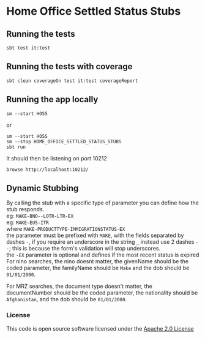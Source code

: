 # Home Office Settled Status Stubs

## Running the tests

    sbt test it:test

## Running the tests with coverage

    sbt clean coverageOn test it:test coverageReport

## Running the app locally

    sm --start HOSS

or

    sm --start HOSS
    sm --stop HOME_OFFICE_SETTLED_STATUS_STUBS
    sbt run

It should then be listening on port 10212

    browse http://localhost:10212/

## Dynamic Stubbing
By calling the stub with a specific type of parameter you can define how the stub responds. \
eg: `MAKE-BNO--LOTR-LTR-EX` \
eg: `MAKE-EUS-ITR` \
where `MAKE-PRODUCTTYPE-IMMIGRATIONSTATUS-EX` \
the parameter must be prefixed with `MAKE`, with the fields separated by dashes `-`, if you require an underscore in the 
string `_` instead use 2 dashes `--`; this is because the form's validation will stop underscores. \
the `-EX` parameter is optional and defines if the most recent status is expired \
For nino searches, the nino doesnt matter, the givenName should be the coded parameter, the familyName should be `Make`
and the dob should be `01/01/2000`.

For MRZ searches, the document type doesn't matter, the documentNumber should be the coded parameter, the nationality should 
be `Afghanistan`, and the dob should be `01/01/2000`.



### License


This code is open source software licensed under the [Apache 2.0 License]("http://www.apache.org/licenses/LICENSE-2.0.html")
